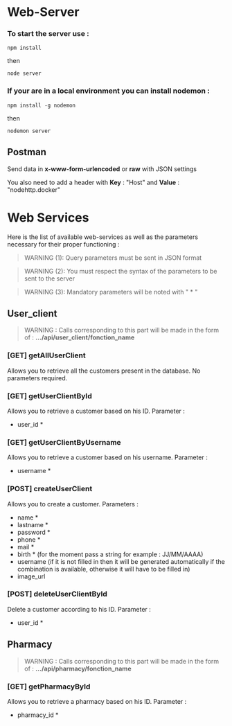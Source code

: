 # Web-Server

### To start the server use :

```
npm install
```
then
```
node server
```

### If your are in a local environment you can install __nodemon__ :

```
npm install -g nodemon
```
then

```
nodemon server
```

## Postman

Send data in __x-www-form-urlencoded__ or __raw__ with JSON settings

You also need to add a header with __Key__ : "Host" and __Value__ : "nodehttp.docker"

# Web Services

Here is the list of available web-services as well as the parameters necessary for their proper functioning :

> WARNING (1): Query parameters must be sent in JSON format

> WARNING (2): You must respect the syntax of the parameters to be sent to the server

> WARNING (3): Mandatory parameters will be noted with " * "

## User_client
> WARNING : Calls corresponding to this part will be made in the form of :
>   __.../api/user_client/fonction_name__

### [GET] getAllUserClient
Allows you to retrieve all the customers present in the database.
No parameters required.

### [GET] getUserClientById
Allows you to retrieve a customer based on his ID.
Parameter :
* user_id *

### [GET] getUserClientByUsername
Allows you to retrieve a customer based on his username.
Parameter :
* username *

### [POST] createUserClient
Allows you to create a customer.
Parameters :
* name *
* lastname *
* password *
* phone *
* mail *
* birth * (for the moment pass a string for example : JJ/MM/AAAA)
* username (if it is not filled in then it will be generated automatically if the combination is available, otherwise it will have to be filled in)
* image_url

### [POST] deleteUserClientById
Delete a customer according to his ID.
Parameter :
* user_id *

## Pharmacy
> WARNING : Calls corresponding to this part will be made in the form of :
>   __.../api/pharmacy/fonction_name__

### [GET] getPharmacyById
Allows you to retrieve a pharmacy based on his ID.
Parameter :
* pharmacy_id *
